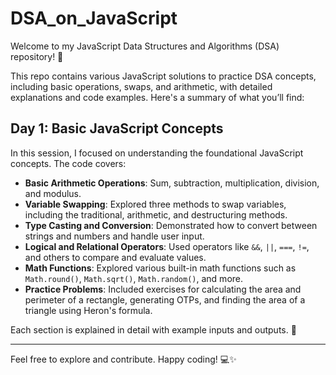 # DSA_on_JavaScript

Welcome to my JavaScript Data Structures and Algorithms (DSA) repository! 🚀

This repo contains various JavaScript solutions to practice DSA concepts, including basic operations, swaps, and arithmetic, with detailed explanations and code examples. Here's a summary of what you’ll find:

## Day 1: Basic JavaScript Concepts

In this session, I focused on understanding the foundational JavaScript concepts. The code covers:

- **Basic Arithmetic Operations**: Sum, subtraction, multiplication, division, and modulus.
- **Variable Swapping**: Explored three methods to swap variables, including the traditional, arithmetic, and destructuring methods.
- **Type Casting and Conversion**: Demonstrated how to convert between strings and numbers and handle user input.
- **Logical and Relational Operators**: Used operators like `&&`, `||`, `===`, `!=`, and others to compare and evaluate values.
- **Math Functions**: Explored various built-in math functions such as `Math.round()`, `Math.sqrt()`, `Math.random()`, and more.
- **Practice Problems**: Included exercises for calculating the area and perimeter of a rectangle, generating OTPs, and finding the area of a triangle using Heron's formula.

Each section is explained in detail with example inputs and outputs. 🚀

---

Feel free to explore and contribute. Happy coding! 💻✨

